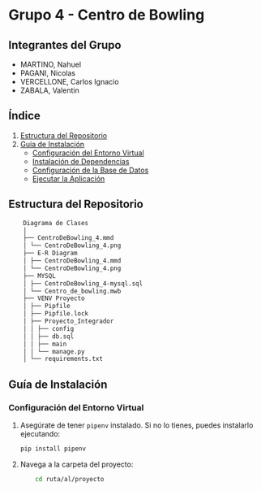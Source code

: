 # Grupo 4 - Centro de Bowling

## Integrantes del Grupo
- MARTINO, Nahuel 
- PAGANI, Nicolas 
- VERCELLONE, Carlos Ignacio 
- ZABALA, Valentin 

## Índice
1. [Estructura del Repositorio](#estructura-del-repositorio)
2. [Guía de Instalación](#guía-de-instalación)
   - [Configuración del Entorno Virtual](#configuración-del-entorno-virtual)
   - [Instalación de Dependencias](#instalación-de-dependencias)
   - [Configuración de la Base de Datos](#configuración-de-la-base-de-datos)
   - [Ejecutar la Aplicación](#ejecutar-la-aplicación)

## Estructura del Repositorio

```bash
    Diagrama de Clases 
    │ 
    ├── CentroDeBowling_4.mmd 
    │ └── CentroDeBowling_4.png
    ├── E-R Diagram 
    │ ├── CentroDeBowling_4.mmd 
    │ └── CentroDeBowling_4.png 
    ├── MYSQL 
    │ ├── CentroDeBowling_4-mysql.sql 
    │ └── Centro_de_bowling.mwb 
    ├── VENV Proyecto 
    │ ├── Pipfile 
    │ ├── Pipfile.lock 
    │ ├── Proyecto_Integrador 
    │ │ ├── config 
    │ │ ├── db.sql 
    │ │ ├── main 
    │ │ └── manage.py 
    │ └── requirements.txt
```


## Guía de Instalación

### Configuración del Entorno Virtual
1. Asegúrate de tener `pipenv` instalado. Si no lo tienes, puedes instalarlo ejecutando:
   ```bash
   pip install pipenv
2. Navega a la carpeta del proyecto:

    ```bash
        cd ruta/al/proyecto